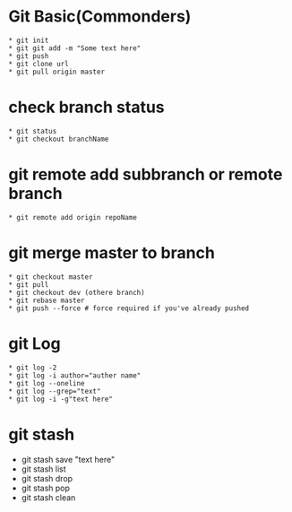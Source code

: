 
# Git Basic(Commonders)

```
* git init 
* git git add -m "Some text here"
* git push 
* git clone url
* git pull origin master
```

# check branch status
```
* git status
* git checkout branchName

```


# git remote  add subbranch or remote branch 
```
* git remote add origin repoName
```

# git merge master to branch
```
* git checkout master
* git pull
* git checkout dev (othere branch)
* git rebase master
* git push --force # force required if you've already pushed
```

# git Log
```
* git log -2
* git log -i author="auther name"
* git log --oneline 
* git log --grep="text"
* git log -i -g"text here"
```

# git stash

* git stash save "text here"
* git stash list
* git stash drop 
* git stash pop
* git stash clean
